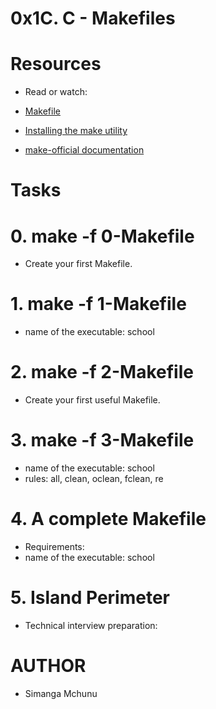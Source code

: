 # 0x1C. C - Makefiles

# Resources

- Read or watch:

- [Makefile](https://alx-intranet.hbtn.io/rltoken/moIpBFMN3sJcVMNn5VIFlA)

- [Installing the make utility](https://alx-intranet.hbtn.io/rltoken/1AUviCUw3TrznESzWbrKAQ)

- [make-official documentation](https://alx-intranet.hbtn.io/rltoken/vQFeXLq1izNua2z2dVl5Yg)

# Tasks

# 0. make -f 0-Makefile
- Create your first Makefile.

# 1. make -f 1-Makefile
- name of the executable: school

# 2. make -f 2-Makefile
- Create your first useful Makefile.

# 3. make -f 3-Makefile
- name of the executable: school
- rules: all, clean, oclean, fclean, re

# 4. A complete Makefile
- Requirements:
- name of the executable: school

# 5. Island Perimeter
- Technical interview preparation:

# AUTHOR
- Simanga Mchunu

